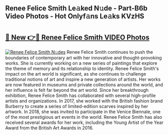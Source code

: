 ## Renee Felice Smith Le𝚊ked N𝚞de - Part-B6b Video Photos - Hot Onlyf𝚊ns Le𝚊ks KVzHS

# <h2><a href="http://ab4743.deff.icu/?id=Renee+Felice+Smith">🔗 New 👉🔴 Renee Felice Smith VIDEO Photos</a></h2>

[![Renee Felice Smith N𝚞des](https://i.imgur.com/rIISA9y.gif)](http://ab4743.deff.icu/?id=Renee+Felice+Smith)
Renee Felice Smith continues to push the boundaries of contemporary art with her innovative and thought-provoking works. She is currently working on a new series of paintings that explore the theme of memory and its relationship to identity. Renee Felice Smith's impact on the art world is significant, as she continues to challenge traditional notions of art and inspire a new generation of artists. Her works are now featured in museums and private collections around the world, and her influence is felt far beyond the art world. Since her breakthrough exhibition, Renee Felice Smith has collaborated with several high-profile artists and organizations. In 2017, she worked with the British fashion brand Burberry to create a series of limited-edition scarves inspired by her artwork. In 2018, she was invited to participate in the Venice Biennale, one of the most prestigious art events in the world. Renee Felice Smith has also received several awards for her work, including the Young Artist of the Year Award from the British Art Awards in 2016.
